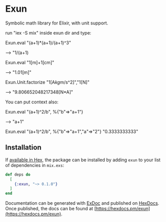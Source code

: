# Exun

Symbolic math library for Elixir, with unit support.

run "iex -S mix" inside exun dir and type:

Exun.eval "(a+1)*(a+1)/(a+1)^3"

-->
"1/(a+1)

Exun.eval "1[m]+1[cm]"

-->
"1.01[m]"

Exun.Unit.factorize "1[A*kg*m/s^2]","1[N]"

-->
"9.806652048217348[N*A]"

You can put context also:

Exun.eval "(a+1)^2/b", %{"b"=>"a+1"}

-->
"a+1"

Exun.eval "(a+1)^2/b", %{"b"=>"a+1","a"=>"2"}
"0.3333333333"

## Installation

If [available in Hex](https://hex.pm/docs/publish), the package can be installed
by adding `exun` to your list of dependencies in `mix.exs`:

```elixir
def deps do
  [
    {:exun, "~> 0.1.0"}
  ]
end
```

Documentation can be generated with [ExDoc](https://github.com/elixir-lang/ex_doc)
and published on [HexDocs](https://hexdocs.pm). Once published, the docs can
be found at [https://hexdocs.pm/exun](https://hexdocs.pm/exun).

